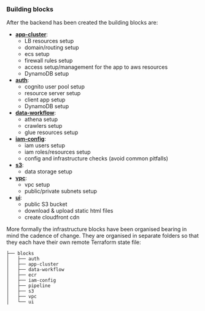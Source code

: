 ### Building blocks

After the backend has been created the building blocks are:

- [**app-cluster**](blocks/app-cluster):
    - LB resources setup
    - domain/routing setup
    - ecs setup
    - firewall rules setup
    - access setup/management for the app to aws resources
    - DynamoDB setup
- [**auth**](blocks/auth):
    - cognito user pool setup
    - resource server setup
    - client app setup
    - DynamoDB setup
- [**data-workflow**](blocks/data-workflow):
    - athena setup
    - crawlers setup
    - glue resources setup
- [**iam-config**](blocks/iam-config):
    - iam users setup
    - iam roles/resources setup
    - config and infrastructure checks (avoid common pitfalls)
- [**s3**](blocks/s3):
    - data storage setup
- [**vpc**](blocks/vpc):
    - vpc setup
    - public/private subnets setup
- [**ui**](blocks/ui):
    - public S3 bucket
    - download & upload static html files
    - create cloudfront cdn

More formally the infrastructure blocks have been organised bearing in mind the cadence of change. They are organised in
separate folders so that they each have their own remote Terraform state file:

```
├── blocks
│   ├── auth
│   ├── app-cluster
│   ├── data-workflow
│   ├── ecr
│   ├── iam-config
│   ├── pipeline
│   ├── s3
│   ├── vpc
│   └── ui
```
